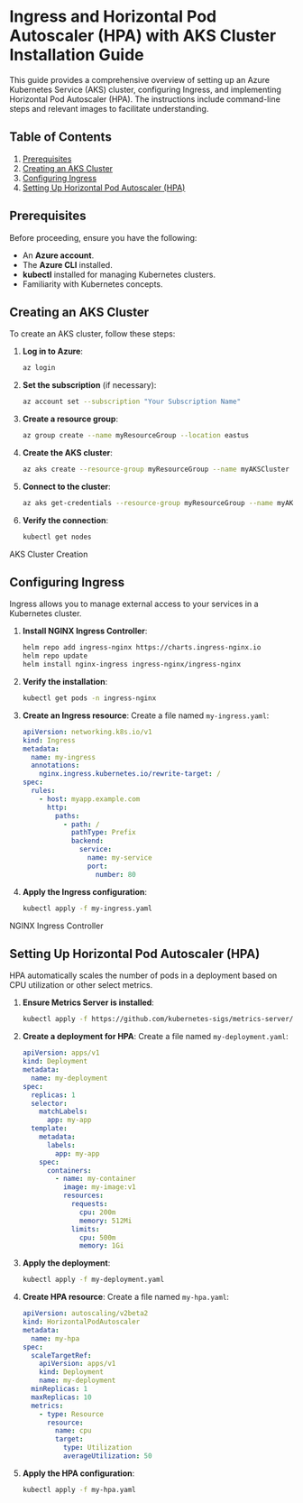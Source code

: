 # Ingress and Horizontal Pod Autoscaler (HPA) with AKS Cluster Installation Guide

This guide provides a comprehensive overview of setting up an Azure Kubernetes Service (AKS) cluster, configuring Ingress, and implementing Horizontal Pod Autoscaler (HPA). The instructions include command-line steps and relevant images to facilitate understanding.

## Table of Contents
1. [Prerequisites](#prerequisites)
2. [Creating an AKS Cluster](#creating-an-aks-cluster)
3. [Configuring Ingress](#configuring-ingress)
4. [Setting Up Horizontal Pod Autoscaler (HPA)](#setting-up-horizontal-pod-autoscaler-hpa)

## Prerequisites

Before proceeding, ensure you have the following:
- An **Azure account**.
- The **Azure CLI** installed.
- **kubectl** installed for managing Kubernetes clusters.
- Familiarity with Kubernetes concepts.

## Creating an AKS Cluster

To create an AKS cluster, follow these steps:

1. **Log in to Azure**:
   ```bash
   az login
   ```

2. **Set the subscription** (if necessary):
   ```bash
   az account set --subscription "Your Subscription Name"
   ```

3. **Create a resource group**:
   ```bash
   az group create --name myResourceGroup --location eastus
   ```

4. **Create the AKS cluster**:
   ```bash
   az aks create --resource-group myResourceGroup --name myAKSCluster --node-count 1 --enable-addons monitoring --generate-ssh-keys
   ```

5. **Connect to the cluster**:
   ```bash
   az aks get-credentials --resource-group myResourceGroup --name myAKSCluster
   ```

6. **Verify the connection**:
   ```bash
   kubectl get nodes
   ```

AKS Cluster Creation

## Configuring Ingress

Ingress allows you to manage external access to your services in a Kubernetes cluster.

1. **Install NGINX Ingress Controller**:
   ```bash
   helm repo add ingress-nginx https://charts.ingress-nginx.io
   helm repo update
   helm install nginx-ingress ingress-nginx/ingress-nginx
   ```

2. **Verify the installation**:
   ```bash
   kubectl get pods -n ingress-nginx
   ```

3. **Create an Ingress resource**:
   Create a file named `my-ingress.yaml`:
   ```yaml
   apiVersion: networking.k8s.io/v1
   kind: Ingress
   metadata:
     name: my-ingress
     annotations:
       nginx.ingress.kubernetes.io/rewrite-target: /
   spec:
     rules:
       - host: myapp.example.com
         http:
           paths:
             - path: /
               pathType: Prefix
               backend:
                 service:
                   name: my-service
                   port:
                     number: 80
   ```

4. **Apply the Ingress configuration**:
   ```bash
   kubectl apply -f my-ingress.yaml
   ```

NGINX Ingress Controller

## Setting Up Horizontal Pod Autoscaler (HPA)

HPA automatically scales the number of pods in a deployment based on CPU utilization or other select metrics.

1. **Ensure Metrics Server is installed**:
   ```bash
   kubectl apply -f https://github.com/kubernetes-sigs/metrics-server/releases/latest/download/components.yaml
   ```

2. **Create a deployment for HPA**:
   Create a file named `my-deployment.yaml`:
   ```yaml
   apiVersion: apps/v1
   kind: Deployment
   metadata:
     name: my-deployment
   spec:
     replicas: 1
     selector:
       matchLabels:
         app: my-app
     template:
       metadata:
         labels:
           app: my-app
       spec:
         containers:
           - name: my-container
             image: my-image:v1
             resources:
               requests:
                 cpu: 200m
                 memory: 512Mi
               limits:
                 cpu: 500m
                 memory: 1Gi
   ```

3. **Apply the deployment**:
   ```bash
   kubectl apply -f my-deployment.yaml
   ```

4. **Create HPA resource**:
   Create a file named `my-hpa.yaml`:
   ```yaml
   apiVersion: autoscaling/v2beta2
   kind: HorizontalPodAutoscaler
   metadata:
     name: my-hpa
   spec:
     scaleTargetRef:
       apiVersion: apps/v1
       kind: Deployment
       name: my-deployment
     minReplicas: 1
     maxReplicas: 10
     metrics:
       - type: Resource
         resource:
           name: cpu
           target:
             type: Utilization 
             averageUtilization: 50 
   ```

5. **Apply the HPA configuration**:
   ```bash
   kubectl apply -f my-hpa.yaml 
   ```

